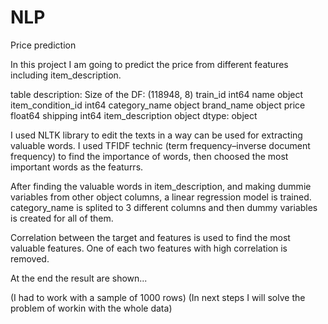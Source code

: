 # NLP
Price prediction

In this project I am going to predict the price from different features including item_description.

table description:
Size of the DF: (118948, 8)
train_id               int64
name                  object
item_condition_id      int64
category_name         object
brand_name            object
price                float64
shipping               int64
item_description      object
dtype: object

I used NLTK library to edit the texts in a way can be used for extracting valuable words.
I used TFIDF technic (term frequency–inverse document frequency) to find the importance of words, then choosed the most important words as the featurrs.

After finding the valuable words in item_description, and making dummie variables from other object columns, a linear regression model is trained.
category_name is splited to 3 different columns and then dummy variables is created for all of them.

Correlation between the target and features is used to find the most valuable features.
One of each two features with high correlation is removed.

At the end the result are shown...


(I had to work with a sample of 1000 rows)
(In next steps I will solve the problem of workin with the whole data)
